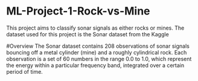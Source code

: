 # ML-Project-1-Rock-vs-Mine
This project aims to classify sonar signals as either rocks or mines. The dataset used for this project is the Sonar dataset from the Kaggle

#Overview
The Sonar dataset contains 208 observations of sonar signals bouncing off a metal cylinder (mine) and a roughly cylindrical rock. Each observation is a set of 60 numbers in the range 0.0 to 1.0, which represent the energy within a particular frequency band, integrated over a certain period of time.
